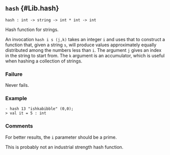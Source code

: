 ## `hash` {#Lib.hash}


```
hash : int -> string -> int * int -> int
```



Hash function for strings.


An invocation `hash i s (j,k)` takes an integer `i` and uses that to
construct a function that, given a string `s`, will produce values
approximately equally distributed among the numbers less than `i`.
The argument `j` gives an index in the string to start from. The `k`
argument is an accumulator, which is useful when hashing a
collection of strings.

### Failure

Never fails.

### Example

    
    - hash 13 "ishkabibble" (0,0);
    > val it = 5 : int
    



### Comments

For better results, the `i` parameter should be a prime.

This is probably not an industrial strength hash function.
